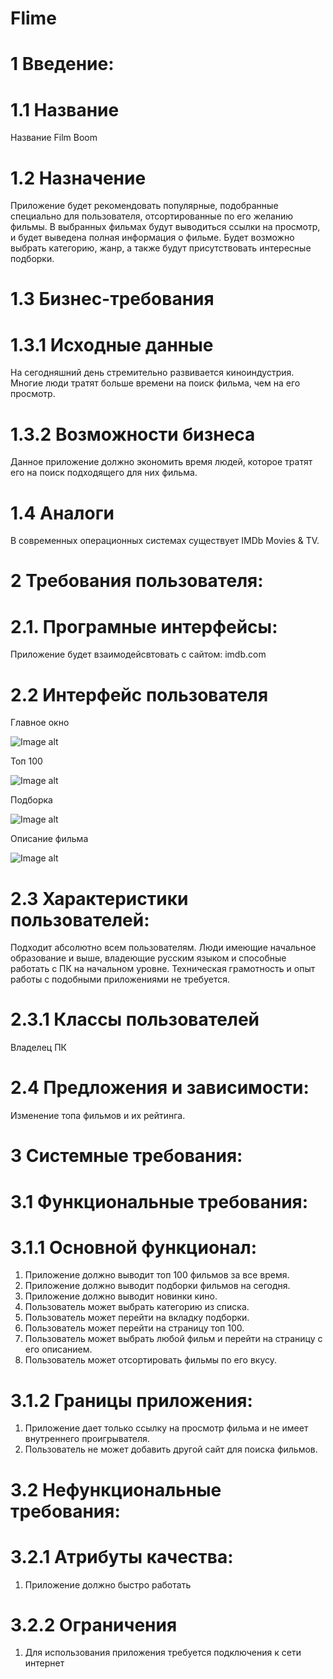 # Flime


# 1 Введение:
# 1.1 Название
Название Film Boom
# 1.2 Назначение
Приложение будет рекомендовать популярные, подобранные специально для пользователя, отсортированные по его желанию фильмы. В выбранных фильмах будут выводиться ссылки на просмотр, и будет выведена полная информация о фильме. Будет возможно выбрать категорию, жанр, а также будут присутствовать интересные подборки.
# 1.3 Бизнес-требования
# 1.3.1 Исходные данные
На сегодняшний день стремительно развивается киноиндустрия. Многие люди тратят больше времени на поиск фильма, чем на его просмотр.
# 1.3.2 Возможности бизнеса
Данное приложение должно экономить время людей, которое тратят его на поиск подходящего для них фильма.
# 1.4 Аналоги
В современных операционных системах существует IMDb Movies & TV.
# 2 Требования пользователя:
# 2.1. Програмные интерфейсы:
Приложение будет взаимодейсвтовать с сайтом: imdb.com
# 2.2 Интерфейс пользователя
Главное окно

![Image alt](https://github.com/Leshamixailov/Flime/blob/master/Main.png)

Топ 100

![Image alt](https://github.com/Leshamixailov/Flime/blob/master/Top%20100.png)

Подборка

![Image alt](https://github.com/Leshamixailov/Flime/blob/master/Podborka.png)

Описание фильма

![Image alt](https://github.com/Leshamixailov/Flime/blob/master/%D0%A4%D0%B8%D0%BB%D1%8C%D0%BC.png)

# 2.3 Характеристики пользователей:
Подходит абсолютно всем пользователям. Люди имеющие начальное образование и выше, владеющие русским языком и способные работать с ПК на начальном уровне. Техническая грамотность и опыт работы с подобными приложениями не требуется.
# 2.3.1 Классы пользователей
Владелец ПК
# 2.4 Предложения и зависимости:
Изменение топа фильмов и их рейтинга.
# 3 Системные требования:
# 3.1 Функциональные требования:
# 3.1.1 Основной функционал:
1.	Приложение должно выводит топ 100 фильмов за все время.
2.	Приложение должно выводит подборки фильмов на сегодня.
3.	Приложение должно выводит новинки кино.
4.	Пользователь может выбрать категорию из списка.
5.	Пользователь может перейти на вкладку подборки.
6.	Пользователь может перейти на страницу топ 100.
7.	Пользователь может выбрать любой фильм и перейти на страницу с его описанием.
8.	Пользователь может отсортировать фильмы по его вкусу.
# 3.1.2 Границы приложения:
1.	Приложение дает только ссылку на просмотр фильма и не имеет внутреннего проигрывателя.
2.	Пользователь не может добавить другой сайт для поиска фильмов.
# 3.2 Нефункциональные требования:
# 3.2.1 Атрибуты качества:
1.	Приложение должно быстро работать
# 3.2.2 Ограничения
1.	Для использования приложения требуется подключения к сети интернет

